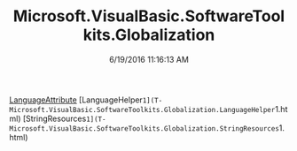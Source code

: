 ﻿---
title: Microsoft.VisualBasic.SoftwareToolkits.Globalization
date: 6/19/2016 11:16:13 AM
---

[LanguageAttribute](T-Microsoft.VisualBasic.SoftwareToolkits.Globalization.LanguageAttribute.html)
[LanguageHelper`1](T-Microsoft.VisualBasic.SoftwareToolkits.Globalization.LanguageHelper`1.html)
[StringResources`1](T-Microsoft.VisualBasic.SoftwareToolkits.Globalization.StringResources`1.html)
